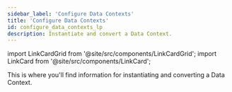```yaml
---
sidebar_label: 'Configure Data Contexts'
title: 'Configure Data Contexts'
id: configure_data_contexts_lp
description: Instantiate and convert a Data Context.
---
```


import LinkCardGrid from '@site/src/components/LinkCardGrid';
import LinkCard from '@site/src/components/LinkCard';

<p class="DocItem__header-description">This is where you'll find information for instantiating and converting a Data Context.</p>

<LinkCardGrid>
  <LinkCard topIcon label="Instantiate a Data Context" description="Instantiate a Data Context so that you can continue working with previously defined GX configurations" href="/docs/oss/guides/setup/configuring_data_contexts/instantiating_data_contexts/instantiate_data_context" icon="/img/instantiate_icon.svg" />
  <LinkCard topIcon label="Convert a Data Context" description="Convert an Ephemeral Data Context to a Filesystem Data Context" href="/docs/oss/guides/setup/configuring_data_contexts/how_to_convert_an_ephemeral_data_context_to_a_filesystem_data_context" icon="/img/convert_icon.svg" />
  <LinkCard topIcon label="Configure credentials" description="Populate credentials with an environment variable, a YAML file, or a secret manager" href="/docs/oss/guides/setup/configuring_data_contexts/how_to_configure_credentials" icon="/img/configure_icon.svg" />
</LinkCardGrid>